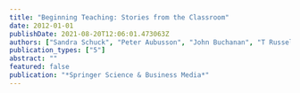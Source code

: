 ```yaml
---
title: "Beginning Teaching: Stories from the Classroom"
date: 2012-01-01
publishDate: 2021-08-20T12:06:01.473063Z
authors: ["Sandra Schuck", "Peter Aubusson", "John Buchanan", "T Russell"]
publication_types: ["5"]
abstract: ""
featured: false
publication: "*Springer Science & Business Media*"
---
```


